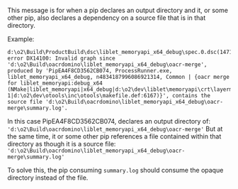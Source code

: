 This message is for when a pip declares an output directory and it, or some other pip, also declares a dependency on a source file that is in that directory.


Example:
```
d:\o2\Build\ProductBuild\dsc\liblet_memoryapi_x64_debug\spec.0.dsc(14715,63): error DX14100: Invalid graph since 'd:\o2\Build\oacrdomino\liblet_memoryapi_x64_debug\oacr-merge', produced by 'PipEA4F8CD3562CB074, ProcessRunner.exe, liblet_memoryapi_x64_debug, n4834187996086921314, Common | {oacr merge for liblet_memoryapi:debug_x64 (NMake|liblet_memoryapi|x64_debug|d:\o2\dev\liblet\memoryapi\crt\layermap:PASS-1|d:\o2\dev\otools\inc\otools\makefile.def:6167)}', contains the source file 'd:\o2\Build\oacrdomino\liblet_memoryapi_x64_debug\oacr-merge\summary.log'.
```

In this case PipEA4F8CD3562CB074, declares an output directory of:
` 'd:\o2\Build\oacrdomino\liblet_memoryapi_x64_debug\oacr-merge'`
But at the same time, it or some other pip references a file contained within that directory as though it is a source file:
`'d:\o2\Build\oacrdomino\liblet_memoryapi_x64_debug\oacr-merge\summary.log'`


To solve this, the pip consuming `summary.log` should consume the opaque directory instead of the file.